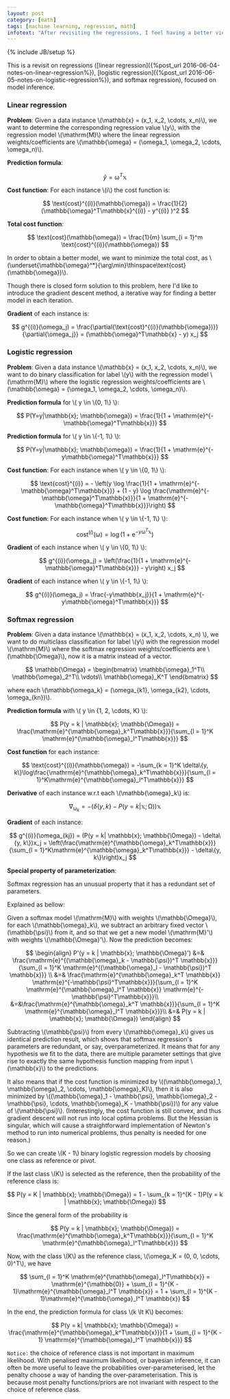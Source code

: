 ```yaml
---
layout: post
category: [math]
tags: [machine learning, regression, math]
infotext: "After revisiting the regressions, I feel having a better view on the implementation details of those regressions."
---
```

{% include JB/setup %}

<script type="text/javascript" src="http://cdn.mathjax.org/mathjax/latest/MathJax.js?config=TeX-AMS-MML_HTMLorMML"></script>

This is a revisit on regressions ([linear regression]({%post_url 2016-06-04-notes-on-linear-regression%}), 
[logistic regression]({%post_url 2016-06-05-notes-on-logistic-regression%}), and softmax regression), focused on model inference.

### Linear regression

__Problem__: Given a data instance \\(\mathbb{x} = (x_1, x_2, \cdots, x_n)\\), we want to determine 
the corresponding regression value \\(y\\), with the regression model \\(\mathrm{M}\\) where the 
linear regression weights/coefficients are 
\\(\mathbb{\omega} = (\omega_1, \omega_2, \cdots, \omega_n)\\).

__Prediction formula__: 

$$
\hat{y} = \mathbb{\omega}^T\mathbb{x}
$$

__Cost function__: For each instance \\(i\\) the cost function is: 

$$
\text{cost}^{(i)}(\mathbb{\omega}) = \frac{1}{2}(\mathbb{\omega}^T\mathbb{x}^{(i)} - y^{(i)} )^2
$$

__Total cost function__: 

$$
\text{cost}(\mathbb{\omega}) = \frac{1}{m} \sum_{i = 1}^m \text{cost}^{(i)}(\mathbb{\omega})
$$

In order to obtain a better model, we want to minimize the total cost, as 
\\(\underset{\mathbb{\omega}^*}{\arg\min}\thinspace\text{cost}(\mathbb{\omega})\\).

Though there is closed form solution to this problem, here I'd like to introduce the gradient 
descent method, a iterative way for finding a better model in each iteration.

__Gradient__ of each instance is: 

$$
g^{(i)}(\omega_j) = \frac{\partial{\text{cost}^{(i)}(\mathbb{\omega})}}{\partial{\omega_j}} = (\mathbb{\omega}^T\mathbb{x} - y) x_j
$$

### Logistic regression

__Problem__: Given a data instance \\(\mathbb{x} = (x_1, x_2, \cdots, x_n)\\), we want to do 
binary classification for label \\(y\\) with the regression model \\(\mathrm{M}\\) where the 
logistic regression weights/coefficients are 
\\(\mathbb{\omega} = (\omega_1, \omega_2, \cdots, \omega_n)\\).

__Prediction formula__ for \\( y \in \\{0, 1\\} \\): 

$$
P(Y=y|\mathbb{x}; \mathbb{\omega}) = \frac{1}{1 + \mathrm{e}^{-\mathbb{\omega}^T\mathbb{x}}}
$$

__Prediction formula__ for \\( y \in \\{-1, 1\\} \\): 

$$
P(Y=y|\mathbb{x}; \mathbb{\omega}) = \frac{1}{1 + \mathrm{e}^{-y\mathbb{\omega}^T\mathbb{x}}}
$$

__Cost function__: For each instance when \\( y \in \\{0, 1\\} \\): 

$$
\text{cost}^{(i)} = - \left(y \log \frac{1}{1 + \mathrm{e}^{-\mathbb{\omega}^T\mathbb{x}}} + (1 - y) \log \frac{\mathrm{e}^{-\mathbb{\omega}^T\mathbb{x}}}{1 + \mathrm{e}^{-\mathbb{\omega}^T\mathbb{x}}}\right)
$$

__Cost function__: For each instance when \\( y \in \\{-1, 1\\} \\): 

$$
\text{cost}^{(i)}(\mathbb{\omega}) = \log (1 + \mathrm{e}^{-y\mathbb{\omega}^T\mathbb{x}})
$$

__Gradient__ of each instance when \\( y \in \\{0, 1\\} \\): 

$$
g^{(i)}(\omega_j) = \left(\frac{1}{1 + \mathrm{e}^{-\mathbb{\omega}^T\mathbb{x}}} - y\right) x_j
$$

__Gradient__ of each instance when \\( y \in \\{-1, 1\\} \\): 

$$
g^{(i)}(\omega_j) = \frac{-y\mathbb{x_j}}{1 + \mathrm{e}^{-y\mathbb{\omega}^T\mathbb{x}}}
$$

### Softmax regression

__Problem__: Given a data instance \\(\mathbb{x} = (x_1, x_2, \cdots, x_n) \\), we want to do 
multiclass classification for label \\(y\\) with the regression model \\(\mathrm{M}\\) where the 
softmax regression weights/coefficients are \\(\mathbb{\Omega}\\), now it is a matrix instead of 
a vector.

$$
\mathbb{\Omega} =
\begin{bmatrix}
\mathbb{\omega}_1^T\\
\mathbb{\omega}_2^T\\
\vdots\\
 \mathbb{\omega}_K^T
\end{bmatrix}
$$

where each \\(\mathbb{\omega_k} = (\omega_{k1}, \omega_{k2}, \cdots, \omega_{kn})\\).

__Prediction formula__ with \\( y \in \{1, 2, \cdots, K\} \\): 

$$
P(y = k | \mathbb{x}; \mathbb{\Omega}) = \frac{\mathrm{e}^{\mathbb{\omega}_k^T\mathbb{x}}}{\sum_{l = 1}^K \mathrm{e}^{\mathbb{\omega}_l^T\mathbb{x}}}
$$

__Cost function__ for each instance: 

$$
\text{cost}^{(i)}(\mathbb{\omega}) = -\sum_{k = 1}^K \delta\{y, k\}\log\frac{\mathrm{e}^{\mathbb{\omega}_k^T\mathbb{x}}}{\sum_{l = 1}^K\mathrm{e}^{\mathbb{\omega}_l^T\mathbb{x}}}
$$

__Derivative__ of each instance w.r.t each \\(\mathbb{\omega}_k\\) is: 

$$
\nabla_{\mathbb{\omega}_k} = -(\delta\{y, k\} - P(y = k| \mathbb{x}; \mathbb{\Omega}))\mathbb{x}
$$

__Gradient__ of each instance: 

$$
g^{(i)}(\omega_{kj}) =  (P(y = k| \mathbb{x}; \mathbb{\Omega}) - \delta\{y, k\})x_j = \left(\frac{\mathrm{e}^{\mathbb{\omega}_k^T\mathbb{x}}}{\sum_{l = 1}^K\mathrm{e}^{\mathbb{\omega}_k^T\mathbb{x}}} - \delta\{y, k\}\right)x_j
$$

__Special property of parameterization__:

Softmax regression has an unusual property that it has a redundant set of parameters.

Explained as bellow:

Given a softmax model \\(\mathrm{M}\\) with weights \\(\mathbb{\Omega}\\), for each 
\\(\mathbb{\omega}_k\\), we subtract an arbitrary fixed vector \\(\mathbb{\psi}\\)
from it, and so that we get a new model \\(\mathrm{M}'\\) with weights \\(\mathbb{\Omega}'\\). 
Now the prediction becomes:

$$
\begin{align}
P'(y = k | \mathbb{x}; \mathbb{\Omega}') &=& \frac{\mathrm{e}^{(\mathbb{\omega}_k - \mathbb{\psi})^T \mathbb{x}}}{\sum_{l = 1}^K \mathrm{e}^{(\mathbb{\omega}_l - \mathbb{\psi})^T \mathbb{x}}} \\
&=& \frac{\mathrm{e}^{\mathbb{\omega}_k^T \mathbb{x}} \mathrm{e}^{-\mathbb{\psi}^T\mathbb{x}}}{\sum_{l = 1}^K \mathrm{e}^{\mathbb{\omega}_l^T \mathbb{x}} \mathrm{e}^{-\mathbb{\psi}^T\mathbb{x}}}\\
&=&\frac{\mathrm{e}^{\mathbb{\omega}_k^T \mathbb{x}}}{\sum_{l = 1}^K \mathrm{e}^{\mathbb{\omega}_l^T \mathbb{x}}}\\
&=& P(y = k | \mathbb{x}; \mathbb{\Omega})
\end{align}
$$

Subtracting \\(\mathbb{\psi}\\) from every \\(\mathbb{\omega}_k\\) gives us identical prediction 
result, which shows that softmax regression's parameters are redundant, or say, overparameterized. 
It means that for any hypothesis we fit to the data, there are multiple parameter settings that 
give rise to exactly the same hypothesis function mapping from input \\(\mathbb{x}\\) to the 
predictions.

It also means that if the cost function is minimized by 
\\((\mathbb{\omega}_1, \mathbb{\omega}_2, \cdots, \mathbb{\omega}_K)\\), then it is also minimized 
by \\((\mathbb{\omega}_1 - \mathbb{\psi}, \mathbb{\omega}_2 - \mathbb{\psi}, \cdots, \mathbb{\omega}_K - \mathbb{\psi})\\) 
for any value of \\(\mathbb{\psi}\\). (Interestingly, the cost function is still convex, and thus 
gradient descent will not run into local optima problems. But the Hessian is singular, which will 
cause a straightforward implementation of Newton's method to run into numerical problems, thus 
penalty is needed for one reason.)

So we can create \\(K - 1\\) binary logistic regression models by choosing one class as reference 
or pivot.

If the last class \\(K\\) is selected as the reference, then the probability of the reference class 
is: 

$$
P(y = K | \mathbb{x}; \mathbb{\Omega}) = 1 - \sum_{k = 1}^{K - 1}P(y = k | \mathbb{x}; \mathbb{\Omega})
$$

Since the general form of the probability is 

$$
P(y = k | \mathbb{x}; \mathbb{\Omega}) = \frac{\mathrm{e}^{\mathbb{\omega}_k^T\mathbb{x}}}{\sum_{l = 1}^K \mathrm{e}^{\mathbb{\omega}_l^T\mathbb{x}}}
$$

Now, with the class \\(K\\) as the reference class, \\(\omega_K = (0, 0, \cdots, 0)^T\\), we have

$$
\sum_{l = 1}^K \mathrm{e}^{\mathbb{\omega}_l^T\mathbb{x}} = \mathrm{e}^{\mathbb{0}} + \sum_{l = 1}^{K - 1}\mathrm{e}^{\mathbb{\omega}_l^T \mathbb{x}} = 1 + \sum_{l = 1}^{K - 1}\mathrm{e}^{\mathbb{\omega}_l^T \mathbb{x}}
$$

In the end, the prediction formula for class \\(k \lt K\\) becomes: 

$$
P(y = k| \mathbb{x}; \mathbb{\Omega}) = \frac{\mathrm{e}^{\mathbb{\omega}_k^T\mathbb{x}}}{1 + \sum_{l = 1}^{K - 1} \mathrm{e}^{\mathbb{\omega}_l^T \mathbb{x}}}
$$

`Notice:` the choice of reference class is not important in maximum likelihood. With penalised 
maximum likelihood, or bayesian inference, it can often be more useful to leave the probabilities 
over-parameterised, let the penalty choose a way of handing the over-parameterisation. This is 
because most penalty functions/priors are not invariant with respect to the choice of reference 
class.